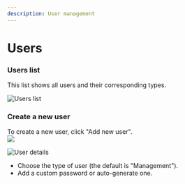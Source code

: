 ```yaml
---
description: User management
---
```


# Users

### Users list

This list shows all users and their corresponding types.

![Users list](</assets/Screenshot 2022-12-11 at 16.44.28.png>)

### Create a new user

To create a new user, click "Add new user".\
![](</assets/add new user button>)

![User details](</assets/user details>)

* Choose the type of user (the default is "Management").
* Add a custom password or auto-generate one.

